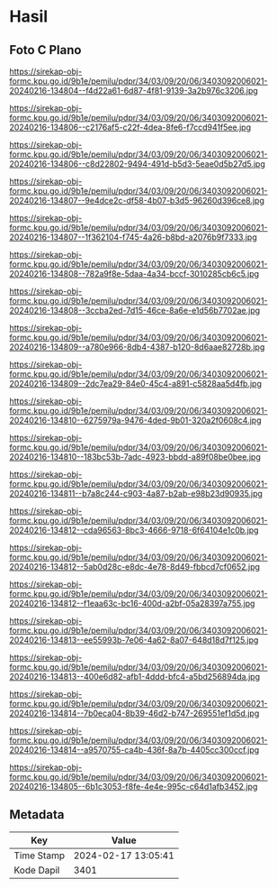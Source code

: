 # Hasil

## Foto C Plano

https://sirekap-obj-formc.kpu.go.id/9b1e/pemilu/pdpr/34/03/09/20/06/3403092006021-20240216-134804--f4d22a61-6d87-4f81-9139-3a2b976c3206.jpg

https://sirekap-obj-formc.kpu.go.id/9b1e/pemilu/pdpr/34/03/09/20/06/3403092006021-20240216-134806--c2176af5-c22f-4dea-8fe6-f7ccd941f5ee.jpg

https://sirekap-obj-formc.kpu.go.id/9b1e/pemilu/pdpr/34/03/09/20/06/3403092006021-20240216-134806--c8d22802-9494-491d-b5d3-5eae0d5b27d5.jpg

https://sirekap-obj-formc.kpu.go.id/9b1e/pemilu/pdpr/34/03/09/20/06/3403092006021-20240216-134807--9e4dce2c-df58-4b07-b3d5-96260d396ce8.jpg

https://sirekap-obj-formc.kpu.go.id/9b1e/pemilu/pdpr/34/03/09/20/06/3403092006021-20240216-134807--1f362104-f745-4a26-b8bd-a2076b9f7333.jpg

https://sirekap-obj-formc.kpu.go.id/9b1e/pemilu/pdpr/34/03/09/20/06/3403092006021-20240216-134808--782a9f8e-5daa-4a34-bccf-3010285cb6c5.jpg

https://sirekap-obj-formc.kpu.go.id/9b1e/pemilu/pdpr/34/03/09/20/06/3403092006021-20240216-134808--3ccba2ed-7d15-46ce-8a6e-e1d56b7702ae.jpg

https://sirekap-obj-formc.kpu.go.id/9b1e/pemilu/pdpr/34/03/09/20/06/3403092006021-20240216-134809--a780e966-8db4-4387-b120-8d6aae82728b.jpg

https://sirekap-obj-formc.kpu.go.id/9b1e/pemilu/pdpr/34/03/09/20/06/3403092006021-20240216-134809--2dc7ea29-84e0-45c4-a891-c5828aa5d4fb.jpg

https://sirekap-obj-formc.kpu.go.id/9b1e/pemilu/pdpr/34/03/09/20/06/3403092006021-20240216-134810--6275979a-9476-4ded-9b01-320a2f0608c4.jpg

https://sirekap-obj-formc.kpu.go.id/9b1e/pemilu/pdpr/34/03/09/20/06/3403092006021-20240216-134810--183bc53b-7adc-4923-bbdd-a89f08be0bee.jpg

https://sirekap-obj-formc.kpu.go.id/9b1e/pemilu/pdpr/34/03/09/20/06/3403092006021-20240216-134811--b7a8c244-c903-4a87-b2ab-e98b23d90935.jpg

https://sirekap-obj-formc.kpu.go.id/9b1e/pemilu/pdpr/34/03/09/20/06/3403092006021-20240216-134812--cda96563-8bc3-4666-9718-6f64104e1c0b.jpg

https://sirekap-obj-formc.kpu.go.id/9b1e/pemilu/pdpr/34/03/09/20/06/3403092006021-20240216-134812--5ab0d28c-e8dc-4e78-8d49-fbbcd7cf0652.jpg

https://sirekap-obj-formc.kpu.go.id/9b1e/pemilu/pdpr/34/03/09/20/06/3403092006021-20240216-134812--f1eaa63c-bc16-400d-a2bf-05a28397a755.jpg

https://sirekap-obj-formc.kpu.go.id/9b1e/pemilu/pdpr/34/03/09/20/06/3403092006021-20240216-134813--ee55993b-7e06-4a62-8a07-648d18d7f125.jpg

https://sirekap-obj-formc.kpu.go.id/9b1e/pemilu/pdpr/34/03/09/20/06/3403092006021-20240216-134813--400e6d82-afb1-4ddd-bfc4-a5bd256894da.jpg

https://sirekap-obj-formc.kpu.go.id/9b1e/pemilu/pdpr/34/03/09/20/06/3403092006021-20240216-134814--7b0eca04-8b39-46d2-b747-269551ef1d5d.jpg

https://sirekap-obj-formc.kpu.go.id/9b1e/pemilu/pdpr/34/03/09/20/06/3403092006021-20240216-134814--a9570755-ca4b-436f-8a7b-4405cc300ccf.jpg

https://sirekap-obj-formc.kpu.go.id/9b1e/pemilu/pdpr/34/03/09/20/06/3403092006021-20240216-134805--6b1c3053-f8fe-4e4e-995c-c64d1afb3452.jpg


## Metadata

| Key        | Value               |
| ---------- | ------------------- |
| Time Stamp | 2024-02-17 13:05:41 |
| Kode Dapil | 3401                |



